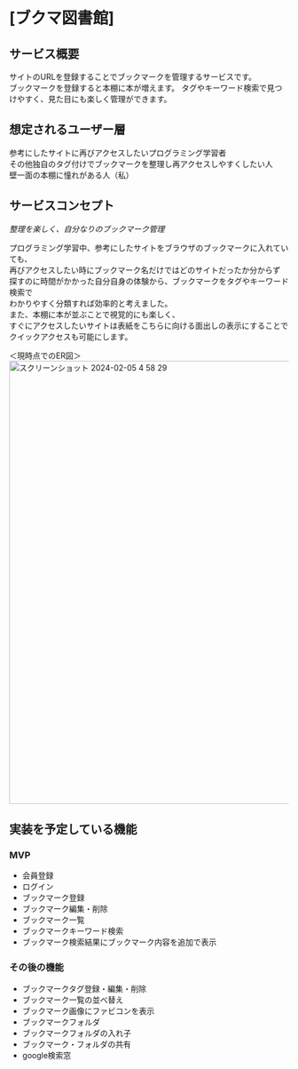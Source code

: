 # [ブクマ図書館]

## サービス概要
サイトのURLを登録することでブックマークを管理するサービスです。  
ブックマークを登録すると本棚に本が増えます。
タグやキーワード検索で見つけやすく、見た目にも楽しく管理ができます。  

## 想定されるユーザー層
参考にしたサイトに再びアクセスしたいプログラミング学習者  
その他独自のタグ付けでブックマークを整理し再アクセスしやすくしたい人  
壁一面の本棚に憧れがある人（私）  

## サービスコンセプト
*整理を楽しく、自分なりのブックマーク管理*  

プログラミング学習中、参考にしたサイトをブラウザのブックマークに入れていても、  
再びアクセスしたい時にブックマーク名だけではどのサイトだったか分からず  
探すのに時間がかかった自分自身の体験から、ブックマークをタグやキーワード検索で  
わかりやすく分類すれば効率的と考えました。  
また、本棚に本が並ぶことで視覚的にも楽しく、  
すぐにアクセスしたいサイトは表紙をこちらに向ける面出しの表示にすることで  
クイックアクセスも可能にします。  


＜現時点でのER図＞  
<img width="798" alt="スクリーンショット 2024-02-05 4 58 29" src="https://github.com/miurann/bookmarklibrary/assets/96119509/b0cd3c13-457f-4cb0-92fa-24a47033e9da">  

## 実装を予定している機能
### MVP
* 会員登録  
* ログイン  
* ブックマーク登録  
* ブックマーク編集・削除  
* ブックマーク一覧  
* ブックマークキーワード検索  
* ブックマーク検索結果にブックマーク内容を追加で表示  

### その後の機能
* ブックマークタグ登録・編集・削除
* ブックマーク一覧の並べ替え
* ブックマーク画像にファビコンを表示
* ブックマークフォルダ
* ブックマークフォルダの入れ子
* ブックマーク・フォルダの共有
* google検索窓
